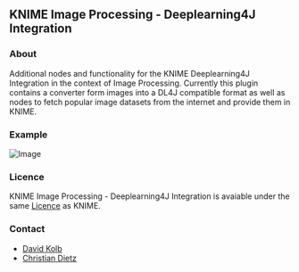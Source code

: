 KNIME Image Processing - Deeplearning4J Integration
--------------
### About
Additional nodes and functionality for the KNIME Deeplearning4J Integration in the context of Image Processing. Currently this plugin contains a converter form images into a DL4J compatible format as well as nodes to fetch popular image datasets from the internet and provide them in KNIME.

### Example
![Image](https://abload.de/img/knip_dl4j6lsiv.png)

### Licence
KNIME Image Processing - Deeplearning4J Integration is avaiable under the same [Licence](https://www.knime.org/downloads/full-license) as KNIME.

### Contact
- [David Kolb](mailto:david.kolb@uni-konstanz.de)
- [Christian Dietz](mailto:christian.dietz@uni-konstanz.de)
